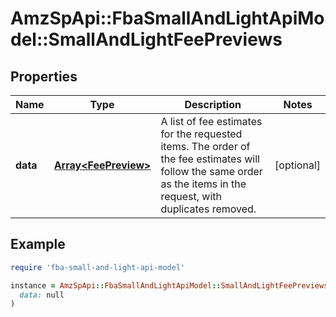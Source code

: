 # AmzSpApi::FbaSmallAndLightApiModel::SmallAndLightFeePreviews

## Properties

| Name | Type | Description | Notes |
| ---- | ---- | ----------- | ----- |
| **data** | [**Array&lt;FeePreview&gt;**](FeePreview.md) | A list of fee estimates for the requested items. The order of the fee estimates will follow the same order as the items in the request, with duplicates removed. | [optional] |

## Example

```ruby
require 'fba-small-and-light-api-model'

instance = AmzSpApi::FbaSmallAndLightApiModel::SmallAndLightFeePreviews.new(
  data: null
)
```

